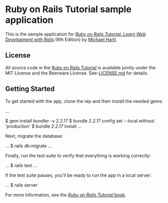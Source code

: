 # Ruby on Rails Tutorial sample application

This is the sample application for 
[*Ruby on Rails Tutorial:
Learn Web Development with Rails*](https://www.railstutorial.org)
(6th Edition)
by [Michael Hartl](https://www.michaelhartl.com/).

## License

All  source code in the [Ruby on Rails Tutorial](https://www.railstutorial.org/)
is available jointly under the MIT License and the Beerware License. See-[LICENSE.md](License.md) for details.

## Getting Started

To get started with the app, clone the rep and then install the needed gems: 

...

$ gem install bundler -v 2.2.17
$ bundle _2.2.17_ config set --local without 'production'
$ bundle _2.2.17_ install
...

Next, migrate the database:

...
$ rails db:migrate
...

Finally, run the test suite to verify that everything is working correctly:

...
$ rails test
...

If the test suite passes, you'll be ready to run the app in a local server:

...
$ rails server

For more information, see the
[*Ruby on Rails Tutorial* book](https://www.railstutorial.org/book). 
